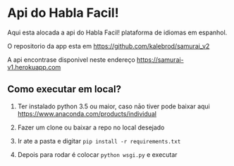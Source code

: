 # Api do Habla Facil! 
Aqui esta alocada a api do Habla Facil! plataforma de idiomas em espanhol.

O repositorio da app esta em https://github.com/kalebrod/samurai_v2

A api encontrase disponivel neste endereço https://samurai-v1.herokuapp.com 

## Como executar em local?

1. Ter instalado python 3.5 ou maior, caso nāo tiver pode baixar aqui https://www.anaconda.com/products/individual

2. Fazer um clone ou baixar a repo no local desejado

3. Ir ate a pasta e digitar `pip install -r requirements.txt`

4. Depois para rodar é colocar `python wsgi.py` e executar
